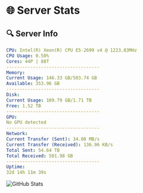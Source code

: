 # 🌐 Server Stats
## 🔍 Server Info
```yaml
CPU: Intel(R) Xeon(R) CPU E5-2699 v4 @ 1223.83MHz
CPU Usage: 0.50%
Cores: 44P | 88T
-----------------------------------
Memory:
Current Usage: 146.33 GB/503.74 GB
Available: 353.96 GB
-----------------------------------
Disk:
Current Usage: 109.79 GB/1.71 TB
Free: 1.52 TB
-----------------------------------
GPU:
No GPU detected
-----------------------------------
Network:
Current Transfer (Sent): 34.08 MB/s
Current Transfer (Received): 136.96 KB/s
Total Sent: 54.64 TB
Total Received: 501.98 GB
-----------------------------------
Uptime:
32d 14h 11m 39s
```
![GitHub Stats](https://img.shields.io/badge/Updated-2025-04-09_11:34:28-blue)